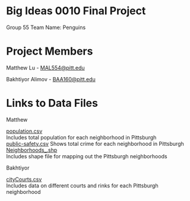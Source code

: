 # Big Ideas 0010 Final Project
Group 55
Team Name: Penguins

# Project Members
Matthew Lu - MAL554@pitt.edu 

Bakhtiyor Alimov - BAA160@pitt.edu


# Links to Data Files
Matthew

[population.csv](https://data.wprdc.org/dataset/1984-community-profiles-a-descriptive-picture-of-communities-in-allegheny-county/resource/8e2b239e-4a46-49f9-bd13-2566f3c64d28) <br>
Includes total population for each neighborhood in Pittsburgh <br>
[public-safety.csv](https://data.wprdc.org/dataset/pgh/resource/204f63f4-296f-4f1d-bbdd-946b183fa5a0)
Shows total crime for each neighborhood in Pittsburgh <br>
[Neighborhoods_.shp](https://data.wprdc.org/dataset/pgh/resource/14501cb9-308d-49ce-8bbb-7933ad703fe1) <br>
Includes shape file for mapping out the Pittsburgh neighborhoods <br>

Bakhtiyor

[cityCourts.csv](https://data.wprdc.org/dataset/city-of-pittsburgh-courts/resource/a5b71bfa-840c-4c86-8f43-07a9ae854227)  
Includes data on different courts and rinks for each Pittsburgh neighborhood



